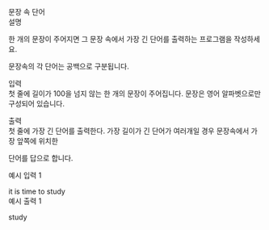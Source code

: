 문장 속 단어<br>
설명<br>

한 개의 문장이 주어지면 그 문장 속에서 가장 긴 단어를 출력하는 프로그램을 작성하세요.<br>

문장속의 각 단어는 공백으로 구분됩니다.<br>


입력<br>
첫 줄에 길이가 100을 넘지 않는 한 개의 문장이 주어집니다. 문장은 영어 알파벳으로만 구성되어 있습니다.<br>


출력<br>
첫 줄에 가장 긴 단어를 출력한다. 가장 길이가 긴 단어가 여러개일 경우 문장속에서 가장 앞쪽에 위치한

단어를 답으로 합니다.<br>


예시 입력 1 <br>

it is time to study<br>
예시 출력 1<br>

study<br>